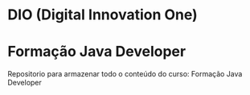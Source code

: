# DIO (Digital Innovation One)
# Formação Java Developer
Repositorio para armazenar todo o conteúdo do curso: Formação Java Developer
